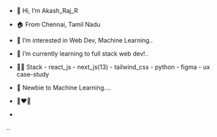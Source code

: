 - 👋 Hi, I’m Akash_Raj_R
- 🏠 From Chennai, Tamil Nadu 
- 👀 I’m interested in Web Dev, Machine Learning..
- 🌱 I’m currently learning to full stack web dev!..
- 🧑‍💻 Stack 
        - react_js
        - next_js(13)
        - tailwind_css
        - python
        - figma
        - ux case-study 
- 🐣 Newbie to Machine Learning.... 
        
- 💞️❤️💙
- 
..                        


<!---
ak18akashrajr/ak18akashrajr is a ✨ special ✨ repository because its `README.md` (this file) appears on your GitHub profile.
You can click the Preview link to take a look at your changes.
--->
